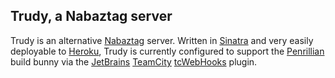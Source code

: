 ## Trudy, a Nabaztag server

Trudy is an alternative [Nabaztag](http://en.wikipedia.org/wiki/Nabaztag) server. Written in [Sinatra](http://www.sinatrarb.com/) and very easily deployable to [Heroku](http://heroku.com/), Trudy is currently configured to support the [Penrillian](http://www.penrillian.com/) build bunny via the [JetBrains](http://www.jetbrains.com/) [TeamCity](http://www.jetbrains.com/teamcity/) [tcWebHooks](http://netwolfuk.wordpress.com/category/teamcity/tcplugins/tcwebhooks/) plugin.

<script
src='http://gitlive.com/githublive.min.js'></script><script
type='text/javascript'>var GithubPush = {num_old:5,nodes:['quimarche/trudy']}</script>
<div id='commits'/>
